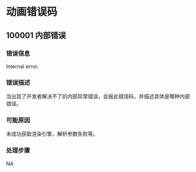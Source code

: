 # 动画错误码

## 100001 内部错误

### 错误信息

Internal error.

### 错误描述

当出现了开发者解决不了的内部异常错误，会报此错误码，并描述具体是哪种内部错误。

### 可能原因

未成功获取渲染引擎，解析参数失败等。

### 处理步骤

NA